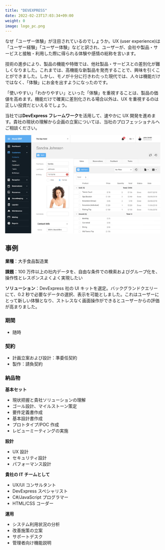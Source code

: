 ```yaml
---
title: "DEVEXPRESS"
date: 2022-02-23T17:03:34+09:00
weight: 0
image: logo_pc.png
---
```


なぜ「ユーザー体験」が注目されているのでしょうか。UX (user experience)は「ユーザー経験」「ユーザー体験」などと訳され、ユーザーが、会社や製品・サービスと接触・利用した際に得られる体験や感情の総称を言います。

技術の進歩により、製品の機能や特徴では、他社製品・サービスとの差別化が難しくなりました。これまでは、高機能な新製品を発売することで、興味を引くことができました。しかし、モノが十分に行きわたった現代では、人々は機能だけではなく、「体験」にお金を出すようになったのです。

「使いやすい」「わかりやすい」といった「体験」を重視することは、製品の価値を高めます。機能だけで確実に差別化される場合以外は、UX を重視するのは正しい投資だといえるでしょう。

当社では**DevExpress フレームワーク**を活用して、速やかに UX 開発を進めます。貴社の現状の理解から企画の立案については、当社のプロフェッショナルへご相談ください。

![ Image is not Available !](devexpress.webp)

## 事例

**業種**：大手食品製造業

**課題**：100 万件以上の社内データを、自由な条件での検索およびグループ化を、操作性とレスポンスよくよく実現したい

**ソリューション**：DevExpress 社の UI キットを選定。バックグランドクエリーにて、0.2 秒で必要なデータの選択、表示を可能としました。これはユーザーにとって新しい体験となり、ストレスなく画面操作ができるとユーザーからの評価が高まりました。

### 期間

- 随時

### 契約

- 計画立案および設計：準委任契約
- 製作：請負契約

### 納品物

**基本セット**

- 現状把握と貴社ソリューションの理解
- ゴール設計、マイルストーン策定
- 要件定義書作成
- 基本設計書作成
- プロトタイプ/POC 作成
- レビューミーティングの実施



**設計**

- UX 設計
- セキュリティ設計
- パフォーマンス設計

**貴社の IT チームとして**

- UX/UI コンサルタント
- DevExpress スペシャリスト
- C#/JavaScript プログラマー
- HTML/CSS コーダー

**運用**

- システム利用状況の分析
- 改善施策の立案
- サポートデスク
- 管理者向け機能説明